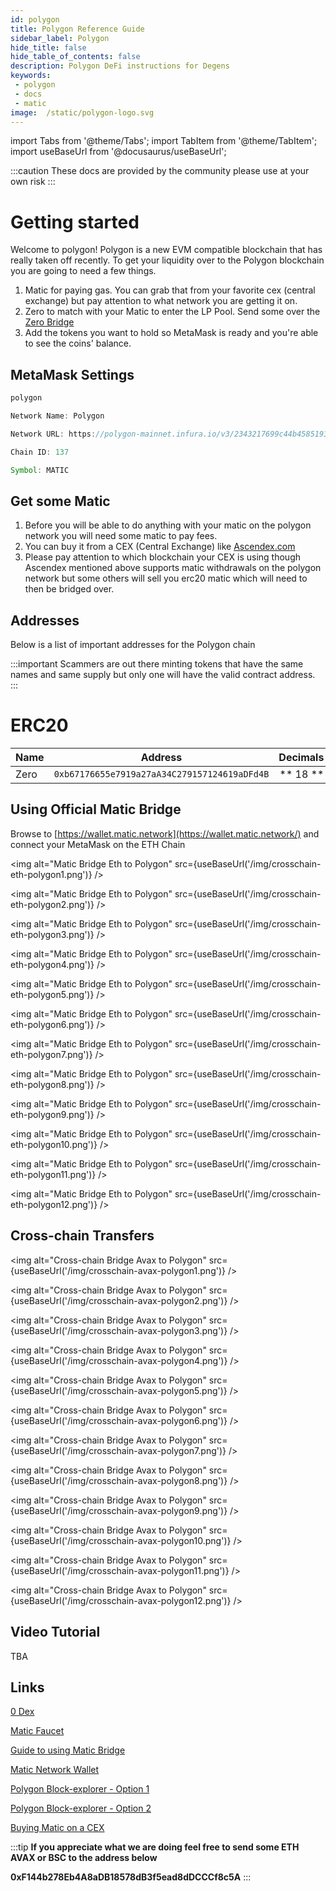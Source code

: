 ```yaml
---
id: polygon 
title: Polygon Reference Guide
sidebar_label: Polygon 
hide_title: false
hide_table_of_contents: false
description: Polygon DeFi instructions for Degens
keywords: 
 - polygon
 - docs
 - matic
image:  /static/polygon-logo.svg
---
```

import Tabs from '@theme/Tabs';
import TabItem from '@theme/TabItem';
import useBaseUrl from '@docusaurus/useBaseUrl';

:::caution
These docs are provided by the community please use at your own risk
:::

# Getting started

Welcome to polygon! Polygon is a new EVM compatible blockchain that has really taken off recently. To get your liquidity over to the Polygon blockchain you are going to need a few things.

1. Matic for paying gas. You can grab that from your favorite cex (central exchange) but pay attention to what network you are getting it on.
1. Zero to match with your Matic to enter the LP Pool. Send some over the [Zero Bridge](https://app.0.exchange/#/transfer)
1. Add the tokens you want to hold so MetaMask is ready and you're able to see the coins' balance. 

## MetaMask Settings

```javascript
polygon

Network Name: Polygon

Network URL: https://polygon-mainnet.infura.io/v3/2343217699c44b45851935789f1f89e6

Chain ID: 137

Symbol: MATIC
```

## Get some Matic
1. Before you will be able to do anything with your matic on the polygon network you will need some matic to pay fees.
1. You can buy it from a CEX (Central Exchange) like [Ascendex.com](https://ascendex.com/en/basic/cashtrade-spottrading/usdt/matic)
1. Please pay attention to which blockchain your CEX is using though Ascendex mentioned above supports matic withdrawals on the polygon network but some others will sell you erc20 matic which will need to then be bridged over.

## Addresses
Below is a list of important addresses for the Polygon chain

:::important
Scammers are out there minting tokens that have the same names and same supply but only one will have the valid contract address.  
:::


# ERC20
|       Name    |       Address                                 |       Decimals        |
| ------------- |       :-----------:                           |       -----:          |
| Zero          | `0xb67176655e7919a27aA34C279157124619aDFd4B`  |        ** 18 **       |

## Using Official Matic Bridge
Browse to [https://wallet.matic.network](https://wallet.matic.network/) and connect your MetaMask on the ETH Chain

<img alt="Matic Bridge Eth to Polygon" src={useBaseUrl('/img/crosschain-eth-polygon1.png')} />

<img alt="Matic Bridge Eth to Polygon" src={useBaseUrl('/img/crosschain-eth-polygon2.png')} />

<img alt="Matic Bridge Eth to Polygon" src={useBaseUrl('/img/crosschain-eth-polygon3.png')} />

<img alt="Matic Bridge Eth to Polygon" src={useBaseUrl('/img/crosschain-eth-polygon4.png')} />

<img alt="Matic Bridge Eth to Polygon" src={useBaseUrl('/img/crosschain-eth-polygon5.png')} />

<img alt="Matic Bridge Eth to Polygon" src={useBaseUrl('/img/crosschain-eth-polygon6.png')} />

<img alt="Matic Bridge Eth to Polygon" src={useBaseUrl('/img/crosschain-eth-polygon7.png')} />

<img alt="Matic Bridge Eth to Polygon" src={useBaseUrl('/img/crosschain-eth-polygon8.png')} />

<img alt="Matic Bridge Eth to Polygon" src={useBaseUrl('/img/crosschain-eth-polygon9.png')} />

<img alt="Matic Bridge Eth to Polygon" src={useBaseUrl('/img/crosschain-eth-polygon10.png')} />

<img alt="Matic Bridge Eth to Polygon" src={useBaseUrl('/img/crosschain-eth-polygon11.png')} />

<img alt="Matic Bridge Eth to Polygon" src={useBaseUrl('/img/crosschain-eth-polygon12.png')} />



## Cross-chain Transfers
<img alt="Cross-chain Bridge Avax to Polygon" src={useBaseUrl('/img/crosschain-avax-polygon1.png')} />

<img alt="Cross-chain Bridge Avax to Polygon" src={useBaseUrl('/img/crosschain-avax-polygon2.png')} />

<img alt="Cross-chain Bridge Avax to Polygon" src={useBaseUrl('/img/crosschain-avax-polygon3.png')} />

<img alt="Cross-chain Bridge Avax to Polygon" src={useBaseUrl('/img/crosschain-avax-polygon4.png')} />

<img alt="Cross-chain Bridge Avax to Polygon" src={useBaseUrl('/img/crosschain-avax-polygon5.png')} />

<img alt="Cross-chain Bridge Avax to Polygon" src={useBaseUrl('/img/crosschain-avax-polygon6.png')} />

<img alt="Cross-chain Bridge Avax to Polygon" src={useBaseUrl('/img/crosschain-avax-polygon7.png')} />

<img alt="Cross-chain Bridge Avax to Polygon" src={useBaseUrl('/img/crosschain-avax-polygon8.png')} />

<img alt="Cross-chain Bridge Avax to Polygon" src={useBaseUrl('/img/crosschain-avax-polygon9.png')} />

<img alt="Cross-chain Bridge Avax to Polygon" src={useBaseUrl('/img/crosschain-avax-polygon10.png')} />

<img alt="Cross-chain Bridge Avax to Polygon" src={useBaseUrl('/img/crosschain-avax-polygon11.png')} />

<img alt="Cross-chain Bridge Avax to Polygon" src={useBaseUrl('/img/crosschain-avax-polygon12.png')} />



## Video Tutorial

TBA

## Links
[0 Dex](https://0.exchange)

[Matic Faucet](https://faucet.matic.network/)

[Guide to using Matic Bridge](https://medium.com/stakingbits/guide-to-using-the-matic-bridge-to-bridge-tokens-from-ethereum-to-polygon-c3e66cf3d334)

[Matic Network Wallet](https://wallet.matic.network/)

[Polygon Block-explorer - Option 1](https://polygon-explorer-mainnet.chainstacklabs.com/)

[Polygon Block-explorer - Option 2](https://explorer-mainnet.maticvigil.com/)

[Buying Matic on a CEX](https://ascendex.com/en/basic/cashtrade-spottrading/usdt/matic)

:::tip
**If you appreciate what we are doing feel free to send some ETH AVAX or BSC to the address below**

**0xF144b278Eb4A8aDB18578dB3f5ead8dDCCCf8c5A**
:::